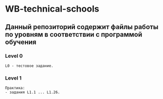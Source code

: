 # WB-technical-schools  

## Данный репозиторий содержит файлы работы по уровням в соответствии с программой обучения  

### Level 0  
    L0 - тестовое задание.  
  
### Level 1  
    Практика:  
    - задания L1.1 ... L1.26.